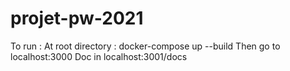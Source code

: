 # projet-pw-2021

To run :
    At root directory : docker-compose up --build
    Then go to localhost:3000
Doc in localhost:3001/docs
